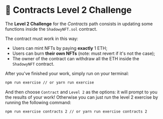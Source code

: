 # 👾 Contracts Level 2 Challenge

The **Level 2 Challenge** for the _Contracts_ path consists in updating some functions inside the `ShadowyNFT.sol` contract.

The contract must work in this way:

- Users can mint NFTs by paying **exactly** 1 ETH;
- Users can burn **their own NFTs** (note: must revert if it's not the case);
- The owner of the contract can withdraw all the ETH inside the `ShadowyNFT` contract.

After you've finished your work, simply run on your terminal:

```bash
npm run exercise // or yarn run exercise
```

And then choose `Contract` and `Level 2` as the options: it will prompt to you the results of your work!
Otherwise you can just run the level 2 exercise by running the following command:

```bash
npm run exercise contracts 2 // or yarn run exercise contracts 2
```
